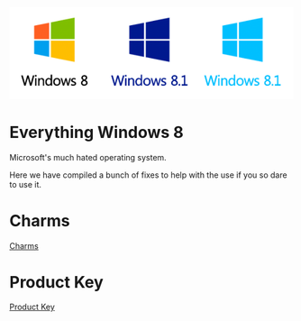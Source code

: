 ![Windows 8](Images/win-8.png)

# Everything Windows 8

Microsoft's much hated operating system.

Here we have compiled a bunch of fixes to help with the use if you so dare to use it.


# Charms

[Charms](charms.md)

# Product Key

[Product Key](productkey.md)